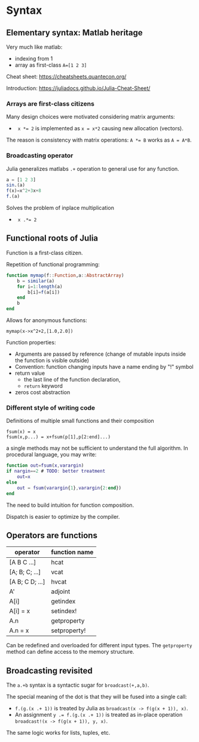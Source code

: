 # Syntax

## Elementary syntax: Matlab heritage
Very much like matlab:
- indexing from  1
- array as first-class ```A=[1 2 3]```

Cheat sheet: https://cheatsheets.quantecon.org/

Introduction: https://juliadocs.github.io/Julia-Cheat-Sheet/


### Arrays are first-class citizens

Many design choices were motivated considering matrix arguments:

- ``` x *= 2``` is implemented as ```x = x*2``` causing new allocation (vectors).

The reason is consistency with matrix operations: ```A *= B``` works as ```A = A*B```.

### Broadcasting operator

Julia generalizes matlabs ```.+``` operation to general use for any function. 
```julia
a = [1 2 3]
sin.(a)
f(x)=x^2+3x+8
f.(a)
```
Solves the problem of inplace multiplication
- ``` x .*= 2``` 



## Functional roots of Julia
Function is a first-class citizen.

Repetition of functional programming:
```julia 
function mymap(f::Function,a::AbstractArray)
    b = similar(a)
    for i=1:length(a)
        b[i]=f(a[i])
    end
    b
end
```

Allows for anonymous functions:
```
mymap(x->x^2+2,[1.0,2.0])
```

Function properties:
- Arguments are passed by reference (change of mutable inputs inside the function is visible outside)
- Convention: function changing inputs have a name ending by "!" symbol
- return value 
  -  the last line of the function declaration, 
  - ```return``` keyword
- zeros cost abstraction

### Different style of writing code

Definitions of multiple small functions and their composition
```
fsum(x) = x
fsum(x,p...) = x+fsum(p[1],p[2:end]...)
```
a single methods may not be sufficient to understand the full algorithm. In procedural language, you may write:
```matlab
function out=fsum(x,varargin)
if nargin==2 # TODO: better treatment
    out=x
else
    out = fsum(varargin{1},varargin{2:end})
end
```
The need to build intuition for function composition.

Dispatch is easier to optimize by the compiler.


## Operators are functions

| operator | function name |
| --- | --- |
| [A B C ...]	| hcat |
| [A; B; C; ...]	|vcat|
| [A B; C D; ...]	|hvcat|
| A'|	adjoint|
| A[i]	|getindex|
| A[i] = x	|setindex!|
| A.n|	getproperty|
| A.n = x	|setproperty!|


Can be redefined and overloaded for different input types. The ```getproperty``` method can define access to the memory structure.

## Broadcasting revisited

The ```a.+b``` syntax is a syntactic sugar for ```broadcast(+,a,b)```.

The special meaning of the dot is that they will be fused into a single call:

- ```f.(g.(x .+ 1))``` is treated by Julia as ```broadcast(x -> f(g(x + 1)), x)```. 
- An assignment ```y .= f.(g.(x .+ 1))``` is treated as in-place operation ```broadcast!(x -> f(g(x + 1)), y, x)```.

The same logic works for lists, tuples, etc.
